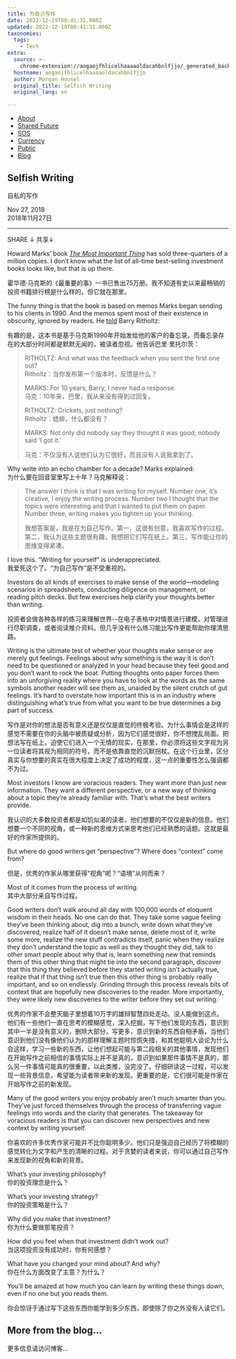 ```yaml
---
title: 为自己写作
date: 2022-12-19T00:41:31.000Z
updated: 2022-12-19T00:41:31.000Z
taxonomies:
  tags:
    - Tech
extra:
  source: >-
    chrome-extension://aogaojfhlicelhaaaaoldacahbnlfjjo/_generated_background_page.html
  hostname: aogaojfhlicelhaaaaoldacahbnlfjjo
  author: Morgan Housel
  original_title: Selfish Writing
  original_lang: en

---
```


-   [About](chrome-extension://aogaojfhlicelhaaaaoldacahbnlfjjo/about/)
-   [Shared Future](chrome-extension://aogaojfhlicelhaaaaoldacahbnlfjjo/shared-future/)
-   [SOS](chrome-extension://aogaojfhlicelhaaaaoldacahbnlfjjo/sos/)
-   [Currency](https://collabcurrency.com/?_source=collabfund.com)
-   [Public](https://collaborativeholdings.com/?_source=collabfund.com)
-   [Blog](chrome-extension://aogaojfhlicelhaaaaoldacahbnlfjjo/blog/)

## Selfish Writing  
自私的写作  

Nov 27, 2018  
2018年11月27日  

___

SHARE ↓ 共享↓

Howard Marks’ book _[The Most Important Thing](https://amzn.to/2r9sLyq)_ has sold three-quarters of a million copies. I don’t know what the list of all-time best-selling investment books looks like, but that is up there.

霍华德·马克斯的《最重要的事》一书已售出75万册。我不知道有史以来最畅销的投资书籍排行榜是什么样的，但它就在那里。

The funny thing is that the book is based on memos Marks began sending to his clients in 1990. And the memos spent most of their existence in obscurity, ignored by readers. He [told](https://ritholtz.com/2018/10/mib-howard-marks-oaktree-capital/) Barry Ritholtz:

有趣的是，这本书是基于马克斯1990年开始发给他的客户的备忘录。而备忘录存在的大部分时间都是默默无闻的，被读者忽视。他告诉巴里·里托尔茨：

> RITHOLTZ: And what was the feedback when you sent the first one out?  
> Ritholtz：当你发布第一个版本时，反馈是什么？  
> 
> MARKS: For 10 years, Barry, I never had a response.  
> 马克：10年来，巴里，我从来没有得到过回复。  
> 
> RITHOLTZ: Crickets, just nothing?  
> Ritholtz：蟋蟀，什么都没有？  
> 
> MARKS: Not only did nobody say they thought it was good; nobody said ‘I got it.’
> 
> 马克：不仅没有人说他们认为它很好，而且没有人说我拿到了。

Why write into an echo chamber for a decade? Marks explained:  
为什么要在回音室里写上十年？马克解释说：  

> The answer I think is that I was writing for myself. Number one, it’s creative, I enjoy the writing process. Number two I thought that the topics were interesting and that I wanted to put them on paper. Number three, writing makes you tighten up your thinking.
> 
> 我想答案是，我是在为自己写作。第一，这很有创意，我喜欢写作的过程。第二，我认为这些主题很有趣，我想把它们写在纸上。第三，写作能让你的思维变得紧凑。

I love this. “Writing for yourself” is underappreciated.  
我爱死这个了。“为自己写作”是不受重视的。  

Investors do all kinds of exercises to make sense of the world—modeling scenarios in spreadsheets, conducting diligence on management, or reading pitch decks. But few exercises help clarify your thoughts better than writing.

投资者会做各种各样的练习来理解世界--在电子表格中对情景进行建模，对管理进行尽职调查，或者阅读推介资料。但几乎没有什么练习能比写作更能帮助你理清思路。

Writing is the ultimate test of whether your thoughts make sense or are merely gut feelings. Feelings about why something is the way it is don’t need to be questioned or analyzed in your head because they feel good and you don’t want to rock the boat. Putting thoughts onto paper forces them into an unforgiving reality where you have to look at the words as the same symbols another reader will see them as, unaided by the silent crutch of gut feelings. It’s hard to overstate how important this is in an industry where distinguishing what’s true from what you want to be true determines a big part of success.

写作是对你的想法是否有意义还是仅仅是直觉的终极考验。为什么事情会是这样的感觉不需要在你的头脑中被质疑或分析，因为它们感觉很好，你不想搅乱局面。把想法写在纸上，迫使它们进入一个无情的现实，在那里，你必须将这些文字视为另一位读者将其视为相同的符号，而不是依靠直觉的沉默拐杖。在这个行业里，区分真实与你想要的真实在很大程度上决定了成功的程度，这一点的重要性怎么强调都不为过。

Most investors I know are voracious readers. They want more than just new information. They want a different perspective, or a new way of thinking about a topic they’re already familiar with. That’s what the best writers provide.

我认识的大多数投资者都是如饥似渴的读者。他们想要的不仅仅是新的信息。他们想要一个不同的视角，或一种新的思维方式来思考他们已经熟悉的话题。这就是最好的作家所提供的。

But where do good writers get “perspective”? Where does “context” come from?

但是，优秀的作家从哪里获得“视角”呢？“语境”从何而来？

Most of it comes from the process of writing.  
其中大部分来自写作过程。  

Good writers don’t walk around all day with 100,000 words of eloquent wisdom in their heads. No one can do that. They take some vague feeling they’ve been thinking about, dig into a bunch, write down what they’ve discovered, realize half of it doesn’t make sense, delete most of it, write some more, realize the new stuff contradicts itself, panic when they realize they don’t understand the topic as well as they thought they did, talk to other smart people about why that is, learn something new that reminds them of this other thing that might tie into the second paragraph, discover that this thing they believed before they started writing isn’t actually true, realize that if that thing isn’t true then this other thing is probably really important, and so on endlessly. Grinding through this process reveals bits of context that are hopefully new discoveries to the reader. More importantly, they were likely new discoveries to the writer before they set out writing.

优秀的作家不会整天脑子里想着10万字的雄辩智慧四处走动。没人能做到这点。他们有一些他们一直在思考的模糊感觉，深入挖掘，写下他们发现的东西，意识到其中一半是没有意义的，删除大部分，写更多，意识到新的东西自相矛盾，当他们意识到他们没有像他们认为的那样理解主题时惊慌失措，和其他聪明人谈论为什么会这样，学习一些新的东西，让他们想起可能与第二段相关的其他事情，发现他们在开始写作之前相信的事情实际上并不是真的，意识到如果那件事情不是真的，那么另一件事情可能真的很重要，以此类推，没完没了。仔细研读这一过程，可以发现一些背景信息，希望能为读者带来新的发现。更重要的是，它们很可能是作家在开始写作之前的新发现。

Many of the good writers you enjoy probably aren’t much smarter than you. They’ve just forced themselves through the process of transferring vague feelings into words and the clarity that generates. The takeaway for voracious readers is that you can discover new perspectives and new context by writing yourself.

你喜欢的许多优秀作家可能并不比你聪明多少。他们只是强迫自己经历了将模糊的感觉转化为文字和产生的清晰的过程。对于贪婪的读者来说，你可以通过自己写作来发现新的视角和新的背景。

What’s your investing philosophy?  
你的投资理念是什么？  

What’s your investing strategy?  
你的投资策略是什么？  

Why did you make that investment?  
你为什么要做那笔投资？  

How did you feel when that investment didn’t work out?  
当这项投资没有成功时，你有何感想？  

What have you changed your mind about? And why?  
你在什么方面改变了主意？为什么？  

You’ll be amazed at how much you can learn by writing these things down, even if no one but you reads them.

你会惊讶于通过写下这些东西你能学到多少东西，即使除了你之外没有人读它们。

## More from the blog…  
更多信息请访问博客…
